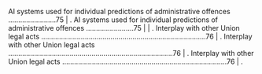 AI systems used for individual predictions of administrative offences ........................75                                                                                                                                                                                                                                 | . AI systems used for individual predictions of administrative offences ........................75                                                                                                                                                                                                                                 |
| . Interplay with other Union legal acts ...................................................................................76                                                                                                                                                                                                        | . Interplay with other Union legal acts ...................................................................................76                                                                                                                                                                                                        | . Interplay with other Union legal acts ...................................................................................76                                                                                                                                                                                                        | . 